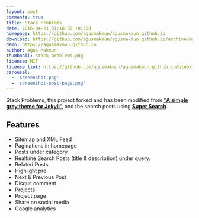 ```yaml
---
layout: post
comments: true
title: Stack Problems
date: 2016-04-21 01:16:00 +01:00
homepage: https://github.com/agusmakmun/agusmakmun.github.io
download: https://github.com/agusmakmun/agusmakmun.github.io/archive/master.zip
demo: https://agusmakmun.github.io
author: Agus Makmun
thumbnail: stack-problems.png
license: MIT
license_link: https://github.com/agusmakmun/agusmakmun.github.io/blob/master/LICENSE
carousel:
  - 'screenshot.png'
  - 'screenshot-post-page.png'
---
```


Stack Problems, this project forked and has been modified from ["**A simple grey theme for Jekyll**"](https://github.com/liamsymonds/simplygrey-jekyll), and the search posts using [**Super Search**](https://github.com/chinchang/super-search).

## Features

* Sitemap and XML Feed
* Paginations in homepage
* Posts under category
* Realtime Search Posts (title & description) under query.
* Related Posts
* Highlight pre
* Next & Previous Post
* Disqus comment
* Projects
* Project page
* Share on social media
* Google analytics
